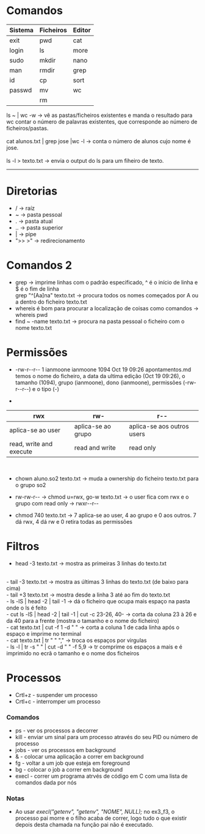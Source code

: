 # Comandos
|Sistema   |Ficheiros   |Editor
|---|---|---
|exit   |pwd   |cat   
|login   |ls   |more   
|sudo   |mkdir   |nano   
|man   |rmdir   |grep
|id   |cp   |sort 
|passwd   |mv   |wc
|   |rm   |  

ls ~ | wc -w -> vê as pastas/ficheiros existentes e manda o resultado para wc contar o número de palavras existentes, que corresponde ao número de ficheiros/pastas.  <br /><br />
cat alunos.txt | grep jose |wc -l -> conta o número de alunos cujo nome é jose.  <br /><br />
ls -l > texto.txt -> envia o output do ls para um fiheiro de texto.

___
# Diretorias  
- / -> raíz
- ~ -> pasta pessoal
- . -> pasta atual
- .. -> pasta superior
- | -> pipe
- ">> >" -> redirecionamento

# Comandos 2
- grep -> imprime linhas com o padrão especificado, ^ é o início de linha e $ é o fim de linha  
grep "^[Aa]na" texto.txt -> procura todos os nomes começados por A ou a dentro do ficheiro texto.txt
- whereis é bom para procurar a localização de coisas como comandos -> whereis pwd
- find ~ -name texto.txt -> procura na pasta pessoal o ficheiro com o nome texto.txt

# Permissões
-  -rw-r--r-- 1 ianmoone ianmoone 1094 Oct 19 09:26 apontamentos.md  
temos o nome do ficheiro, a data da ultima edição (Oct 19 09:26), o tamanho (1094), grupo (ianmoone), dono (ianmoone), permissões (-rw-r--r--) e o tipo (-)  

- 
|rwx   |rw-   |r--
|---|---|---
|aplica-se ao user   |aplica-se ao grupo   |aplica-se aos outros users  
|read, write and execute|read and write|read only  
<br />

- chown aluno.so2 texto.txt -> muda a ownership do ficheiro texto.txt para o grupo so2
  
- rw-rw-r-- -> chmod u=rwx, go-w texto.txt -> o user fica com rwx e o grupo com read only -> rwxr--r--

- chmod 740 texto.txt -> 7 aplica-se ao user, 4 ao grupo e 0 aos outros. 7 dá rwx, 4 dá rw e 0 retira todas as permissões

# Filtros
- head -3 texto.txt -> mostra as primeiras 3 linhas do texto.txt  
<br />
- tail -3 texto.txt -> mostra as últimas 3 linhas do texto.txt (de baixo para cima)  
<br />
- tail +3 texto.txt -> mostra desde a linha 3 até ao fim do texto.txt  
<br />
- ls -lS | head -2 | tail -1 -> dá o ficheiro que ocupa mais espaço na pasta onde o ls é feito  
<br />
- cut ls -lS | head -2 | tail -1 | cut -c 23-26, 40- -> corta da coluna 23 à 26 e da 40 para a frente (mostra o tamanho e o nome do ficheiro)  
<br />  
- cat texto.txt | cut -f 1 -d " " -> corta a coluna 1 de cada linha após o espaço e imprime no terminal  
<br />
- cat texto.txt | tr " " "," -> troca os espaços por virgulas  
<br />
- ls -l | tr -s " " | cut -d " " -f 5,9 -> tr comprime os espaços a mais e é imprimido no ecrã o tamanho e o nome dos ficheiros

# Processos

- Crtl+z - suspender um processo  
- Crtl+c - interromper um processo  

### Comandos

- ps - ver os processos a decorrer  
- kill - enviar um sinal para um processo através do seu PID ou número de processo
- jobs - ver os processos em background
- & - colocar uma aplicação a correr em background  
- fg - voltar a um job que esteja em foreground
- bg - colocar o job a correr em background
- execl - correr um programa atrvés de código em C com uma lista de comandos dada por nós

### Notas
- Ao usar _execl("getenv", "getenv", "NOME", NULL);_ no ex3_f3, o processo pai morre e o filho acaba de correr, logo tudo o que existir depois desta chamada na função pai não é executado.